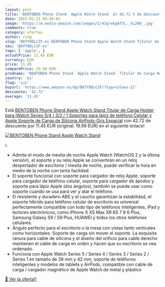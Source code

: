 ```yaml
---
layout: post
title: 'BENTOBEN Phone Stand  Apple Watch Stand  al 42.72 % de descuento'
date: 2021-01-21 09:36:03
image: 'https://m.media-amazon.com/images/I/41qrebgAf7L._SL200_.jpg'
comments: true
category: ofertas
author: ring
slug: 'B07Y9DLC1F-es BENTOBEN Phone Stand Apple Watch Stand Titular de Carga...'
sku: 'B07Y9DLC1F-es'
tags: [ 'apple', ]
actualPrice: 11.45 EUR
currency: EUR
price: 11.45
comparePrice: 19.99 EUR
prodname: 'BENTOBEN Phone Stand  Apple Watch Stand  Titular de Carga Holder para iWatch Series 5/4 / 3/2 / 1 Soportes para lápiz de teléfono Celular y Apple Soporte de Carga de Silicona AirPods-Gris Espacial'
country: 'es'
flag: '🇪🇸'
buyurl: 'https://www.amazon.es/dp/B07Y9DLC1F/?tag=tolees-21'
descuento: '42.72'
average: '11.45'
---
```


Está [BENTOBEN Phone Stand  Apple Watch Stand  Titular de Carga Holder para iWatch Series 5/4 / 3/2 / 1 Soportes para lápiz de teléfono Celular y Apple Soporte de Carga de Silicona AirPods-Gris Espacial](https://www.amazon.es/dp/B07Y9DLC1F/?tag=tolees-21) con 42.72 de descuento por 11.45 EUR (original: 19.99 EUR) en el siguiente enlace!

[![BENTOBEN Phone Stand  Apple Watch Stand ](https://m.media-amazon.com/images/I/41qrebgAf7L._SL200_.jpg)](https://www.amazon.es/dp/B07Y9DLC1F/?tag=tolees-21)

ℹ️:

- Admite el modo de mesita de noche Apple Watch (WatchOS 2 y la última versión), el soporte y su reloj Apple se convertirán en un reloj despertador de escritorio / mesita de noche, puede verificar la hora en medio de la noche con tanta facilidad.
- El soporte funcional con soporte para cargador de reloj Apple, soporte para cargador de teléfono celular, soporte para cargador de ápodos y soporte para lápiz Apple (dos ángulos), también se puede usar como soporte cuando se usa para ver y atar el teléfono.
- El resistente y duradero ABS y el caucho garantizan la estabilidad, el soporte híbrido para teléfono celular de escritorio es universal perfectamente compatible con todo tipo de teléfonos inteligentes, iPad y lectores electrónicos, como iPhone X XS Max XR 6S 7 8 6 Plus, Samsung Galaxy S9 / S9 Plus, HUAWEI y todos los otros teléfonos celulares.
- Ángulo perfecto para el escritorio o la mesa con vistas tanto verticales como horizontales. Soporte de carga sin mover el soporte. La exquisita ranura para cable de silicona y el diseño del orificio para cable derecho mantienen el cable de carga en orden y hacen que su escritorio se vea ordenado.
- Funciona con Apple Watch Series 5 / Series 4 / Series 3 / Series 2 / Series 1 en tamaño de 38 mm y 42 mm, soporte de teléfonos inteligentes y modelos de tableta y AirPods, compatible con cable de carga / cargador magnético de Apple Watch de metal y plástico

[🛒 Ver la oferta!!](https://www.amazon.es/dp/B07Y9DLC1F/?tag=tolees-21)
